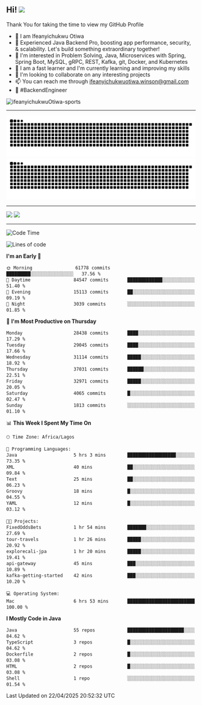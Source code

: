 <!-- BLOG-POST-LIST:START --><!-- BLOG-POST-LIST:END -->

## Hi! <img src="https://media.giphy.com/media/hvRJCLFzcasrR4ia7z/giphy.gif" width="4%"> 

Thank You for taking the time to view my GitHub Profile

- 👋 I am Ifeanyichukwu Otiwa
- 🚀 Experienced Java Backend Pro, boosting app performance, security, & scalability. Let's build something extraordinary together!
- 👀 I'm interested in Problem Solving, Java, Microservices with Spring, Spring Boot, MySQL, gRPC, REST, Kafka, git, Docker, and Kubernetes
- 🌱 I am a fast learner and I'm currently learning and improving my skills
- 💞️ I'm looking to collaborate on any interesting projects
- 📫 You can reach me through ifeanyichukwuotiwa.winson@gmail.com
- 🚀 #BackendEngineer

<p align="left" marginTop="10px"> <img src="https://komarev.com/ghpvc/?username=ifeanyichukwuOtiwa-sports&label=Profile%20views&color=0e75b6&style=for-the-badge" alt="ifeanyichukwuOtiwa-sports" /> </p>

***

<!--🐍📈SNAKEGRAPH / 🌐WEBSITE: https://github.com/Platane/snk -->
![github contribution grid snake animation](https://raw.githubusercontent.com/ifeanyichukwuOtiwa-sports/ifeanyichukwuOtiwa-sports/output/github-contribution-grid-snake-dark.svg#gh-dark-mode-only)![github contribution grid snake animation](https://raw.githubusercontent.com/ifeanyichukwuOtiwa-sports/ifeanyichukwuOtiwa-sports/output/github-contribution-grid-snake.svg#gh-light-mode-only)

***

<p float="left">
  <img float="left" src="https://github-readme-stats.vercel.app/api?username=ifeanyichukwuOtiwa-sports&count_private=true&include_all_commits=true&theme=react&show_icons=true" />
  <img float="right" src="https://github-readme-stats.vercel.app/api/top-langs/?username=ifeanyichukwuOtiwa-sports&layout=compact&show_icons=true&theme=react" /> 
</p>

***



<!--START_SECTION:waka-->
![Code Time](http://img.shields.io/badge/Code%20Time-3%2C629%20hrs%2055%20mins-blue)

![Lines of code](https://img.shields.io/badge/From%20Hello%20World%20I%27ve%20Written-46.3%20million%20lines%20of%20code-blue)

**I'm an Early 🐤** 

```text
🌞 Morning                61778 commits       █████████░░░░░░░░░░░░░░░░   37.56 % 
🌆 Daytime                84547 commits       █████████████░░░░░░░░░░░░   51.40 % 
🌃 Evening                15113 commits       ██░░░░░░░░░░░░░░░░░░░░░░░   09.19 % 
🌙 Night                  3039 commits        ░░░░░░░░░░░░░░░░░░░░░░░░░   01.85 % 
```
📅 **I'm Most Productive on Thursday** 

```text
Monday                   28438 commits       ████░░░░░░░░░░░░░░░░░░░░░   17.29 % 
Tuesday                  29045 commits       ████░░░░░░░░░░░░░░░░░░░░░   17.66 % 
Wednesday                31114 commits       █████░░░░░░░░░░░░░░░░░░░░   18.92 % 
Thursday                 37031 commits       ██████░░░░░░░░░░░░░░░░░░░   22.51 % 
Friday                   32971 commits       █████░░░░░░░░░░░░░░░░░░░░   20.05 % 
Saturday                 4065 commits        █░░░░░░░░░░░░░░░░░░░░░░░░   02.47 % 
Sunday                   1813 commits        ░░░░░░░░░░░░░░░░░░░░░░░░░   01.10 % 
```


📊 **This Week I Spent My Time On** 

```text
🕑︎ Time Zone: Africa/Lagos

💬 Programming Languages: 
Java                     5 hrs 3 mins        ██████████████████░░░░░░░   73.35 % 
XML                      40 mins             ██░░░░░░░░░░░░░░░░░░░░░░░   09.84 % 
Text                     25 mins             ██░░░░░░░░░░░░░░░░░░░░░░░   06.23 % 
Groovy                   18 mins             █░░░░░░░░░░░░░░░░░░░░░░░░   04.55 % 
YAML                     12 mins             █░░░░░░░░░░░░░░░░░░░░░░░░   03.12 % 

🐱‍💻 Projects: 
FixedOddsBets            1 hr 54 mins        ███████░░░░░░░░░░░░░░░░░░   27.69 % 
tour-travels             1 hr 26 mins        █████░░░░░░░░░░░░░░░░░░░░   20.92 % 
explorecali-jpa          1 hr 20 mins        █████░░░░░░░░░░░░░░░░░░░░   19.41 % 
api-gateway              45 mins             ███░░░░░░░░░░░░░░░░░░░░░░   10.89 % 
kafka-getting-started    42 mins             ███░░░░░░░░░░░░░░░░░░░░░░   10.20 % 

💻 Operating System: 
Mac                      6 hrs 53 mins       █████████████████████████   100.00 % 
```

**I Mostly Code in Java** 

```text
Java                     55 repos            █████████████████████░░░░   84.62 % 
TypeScript               3 repos             █░░░░░░░░░░░░░░░░░░░░░░░░   04.62 % 
Dockerfile               2 repos             █░░░░░░░░░░░░░░░░░░░░░░░░   03.08 % 
HTML                     2 repos             █░░░░░░░░░░░░░░░░░░░░░░░░   03.08 % 
Shell                    1 repo              ░░░░░░░░░░░░░░░░░░░░░░░░░   01.54 % 
```




 Last Updated on 22/04/2025 20:52:32 UTC
<!--END_SECTION:waka-->

<!--
<p align="center">
![trophy](https://github-profile-trophy.vercel.app/?username=ifeanyichukwuOtiwa-sports&theme=onedark) (https://github.com/ryo-ma/github-profile-trophy)
</p>
-->

<!---
ifeanyi-otiwa/ifeanyi-otiwa is a ✨ special ✨ repository because its `README.md` (this file) appears on your GitHub profile.
You can click the Preview link to take a look at your changes.
--->
